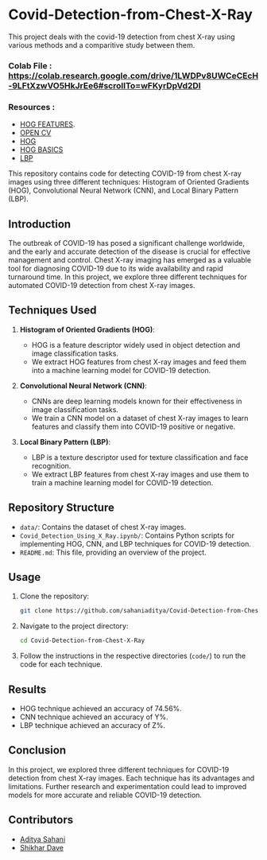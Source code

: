# Covid-Detection-from-Chest-X-Ray

This project deals with the covid-19 detection from chest X-ray using various methods and a comparitive study between them.

### Colab File : https://colab.research.google.com/drive/1LWDPv8UWCeCEcH-9LFtXzwVO5HkJrEe6#scrollTo=wFKyrDpVd2DI
### Resources : 
- [HOG FEATURES](https://www.analyticsvidhya.com/blog/2019/09/feature-engineering-images-introduction-hog-feature-descriptor/#:~:text=HOG%2C%20or%20Histogram%20of%20Oriented,vision%20tasks%20for%20object%20detection).
- [OPEN CV](https://docs.opencv.org/3.4/d4/d1b/tutorial_histogram_equalization.html)
- [HOG](https://medium.com/@girishajmera/hog-histogram-of-oriented-gradients-an-amazing-feature-extraction-engine-for-medical-images-5a2203b47ccd#:~:text=HOG%20is%20a%20feature%20descriptor,local%20contrast%20in%20overlapping%20blocks.)
- [HOG BASICS](https://medium.com/analytics-vidhya/a-gentle-introduction-into-the-histogram-of-oriented-gradients-fdee9ed8f2aa)
- [LBP](https://towardsdatascience.com/the-power-of-local-binary-patterns-3134178af1c7)


This repository contains code for detecting COVID-19 from chest X-ray images using three different techniques: Histogram of Oriented Gradients (HOG), Convolutional Neural Network (CNN), and Local Binary Pattern (LBP).

## Introduction

The outbreak of COVID-19 has posed a significant challenge worldwide, and the early and accurate detection of the disease is crucial for effective management and control. Chest X-ray imaging has emerged as a valuable tool for diagnosing COVID-19 due to its wide availability and rapid turnaround time. In this project, we explore three different techniques for automated COVID-19 detection from chest X-ray images.

## Techniques Used

1. **Histogram of Oriented Gradients (HOG)**:
    - HOG is a feature descriptor widely used in object detection and image classification tasks.
    - We extract HOG features from chest X-ray images and feed them into a machine learning model for COVID-19 detection.

2. **Convolutional Neural Network (CNN)**:
    - CNNs are deep learning models known for their effectiveness in image classification tasks.
    - We train a CNN model on a dataset of chest X-ray images to learn features and classify them into COVID-19 positive or negative.

3. **Local Binary Pattern (LBP)**:
    - LBP is a texture descriptor used for texture classification and face recognition.
    - We extract LBP features from chest X-ray images and use them to train a machine learning model for COVID-19 detection.

## Repository Structure

- `data/`: Contains the dataset of chest X-ray images.
- `Covid_Detection_Using_X_Ray.ipynb/`: Contains Python scripts for implementing HOG, CNN, and LBP techniques for COVID-19 detection.
- `README.md`: This file, providing an overview of the project.

## Usage

1. Clone the repository:

    ```bash
    git clone https://github.com/sahaniaditya/Covid-Detection-from-Chest-X-Ray.git
    ```

2. Navigate to the project directory:

    ```bash
    cd Covid-Detection-from-Chest-X-Ray
    ```

3. Follow the instructions in the respective directories (`code/`) to run the code for each technique.

## Results

- HOG technique achieved an accuracy of 74.56%.
- CNN technique achieved an accuracy of Y%.
- LBP technique achieved an accuracy of Z%.

## Conclusion

In this project, we explored three different techniques for COVID-19 detection from chest X-ray images. Each technique has its advantages and limitations. Further research and experimentation could lead to improved models for more accurate and reliable COVID-19 detection.

## Contributors

- [Aditya Sahani](https://github.com/sahaniaditya)
- [Shikhar Dave](https://github.com/shikhar5647)
         
